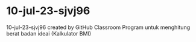 # 10-jul-23-sjvj96
10-jul-23-sjvj96 created by GitHub Classroom
Program untuk menghitung berat badan ideai (Kalkulator BMI)
